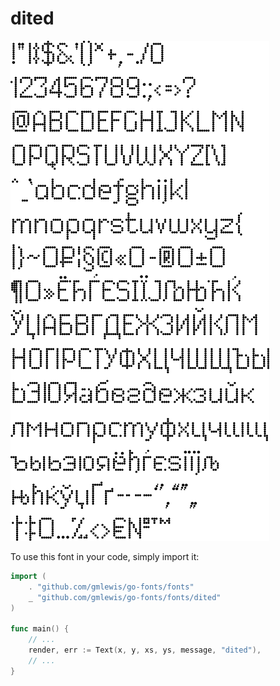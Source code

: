 # dited

![dited](dited.png)

To use this font in your code, simply import it:

```go
import (
	. "github.com/gmlewis/go-fonts/fonts"
	_ "github.com/gmlewis/go-fonts/fonts/dited"
)

func main() {
	// ...
	render, err := Text(x, y, xs, ys, message, "dited"),
	// ...
}
```
